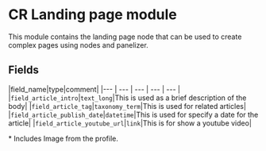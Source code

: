 # CR Landing page module

This module contains the landing page node that can be used to create complex pages using nodes and panelizer.

## Fields

|field_name|type|comment|
|--- | --- | --- | --- | --- |
|`field_article_intro`|`text_long`|This is used as a brief description of the body|
|`field_article_tag`|`taxonomy_term`|This is used for related articles|
|`field_article_publish_date`|`datetime`|This is used for specify a date for the article|
|`field_article_youtube_url`|`link`|This is for show a youtube video|

\* Includes Image from the profile.
